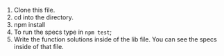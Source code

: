 1. Clone this file.
2. cd into the directory.
3. npm install
4. To run the specs type in `npm test`;
5. Write the function solutions inside of the lib file. You can see the specs inside of that file. 
